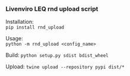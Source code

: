 ### Livenviro LEQ rnd upload script

Installation:  
`pip install rnd_upload`

Usage:  
`python -m rnd_upload <config_name>`

Build:
`python setup.py sdist bdist_wheel`

Upload:
`twine upload --repository pypi dist/*`